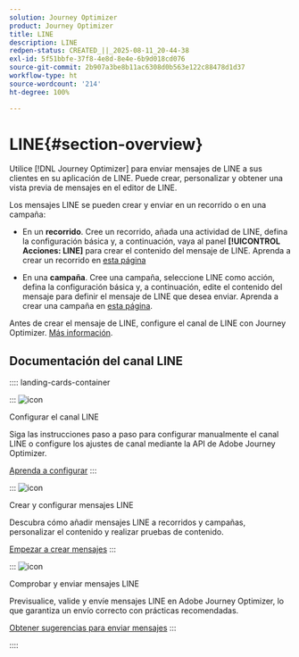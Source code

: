 ```yaml
---
solution: Journey Optimizer
product: Journey Optimizer
title: LINE
description: LINE
redpen-status: CREATED_||_2025-08-11_20-44-38
exl-id: 5f51bbfe-37f8-4e8d-8e4e-6b9d018cd076
source-git-commit: 2b907a3be8b11ac6308d0b563e122c88478d1d37
workflow-type: ht
source-wordcount: '214'
ht-degree: 100%

---
```


# LINE{#section-overview}


Utilice [!DNL Journey Optimizer] para enviar mensajes de LINE a sus clientes en su aplicación de LINE. Puede crear, personalizar y obtener una vista previa de mensajes en el editor de LINE.

Los mensajes LINE se pueden crear y enviar en un recorrido o en una campaña:

* En un **recorrido**. Cree un recorrido, añada una actividad de LINE, defina la configuración básica y, a continuación, vaya al panel **[!UICONTROL Acciones: LINE]** para crear el contenido del mensaje de LINE. Aprenda a crear un recorrido en [esta página](../using/building-journeys/journey-gs.md)

* En una **campaña**. Cree una campaña, seleccione LINE como acción, defina la configuración básica y, a continuación, edite el contenido del mensaje para definir el mensaje de LINE que desea enviar. Aprenda a crear una campaña en [esta página](../using/campaigns/create-campaign.md#configure).

Antes de crear el mensaje de LINE, configure el canal de LINE con Journey Optimizer. [Más información](../using/line/line-configuration.md).

## Documentación del canal LINE

:::: landing-cards-container

:::
![icon](https://cdn.experienceleague.adobe.com/icons/gear.svg?lang=es)

Configurar el canal LINE

Siga las instrucciones paso a paso para configurar manualmente el canal LINE o configure los ajustes de canal mediante la API de Adobe Journey Optimizer.

[Aprenda a configurar](../using/line/line-configuration.md)
:::

:::
![icon](https://cdn.experienceleague.adobe.com/icons/list-check.svg?lang=es)

Crear y configurar mensajes LINE

Descubra cómo añadir mensajes LINE a recorridos y campañas, personalizar el contenido y realizar pruebas de contenido.

[Empezar a crear mensajes](../using/line/create-line.md)
:::

:::
![icon](https://cdn.experienceleague.adobe.com/icons/bullseye.svg?lang=es)

Comprobar y enviar mensajes LINE

Previsualice, valide y envíe mensajes LINE en Adobe Journey Optimizer, lo que garantiza un envío correcto con prácticas recomendadas.

[Obtener sugerencias para enviar mensajes](../using/line/send-line.md)
:::

::::
